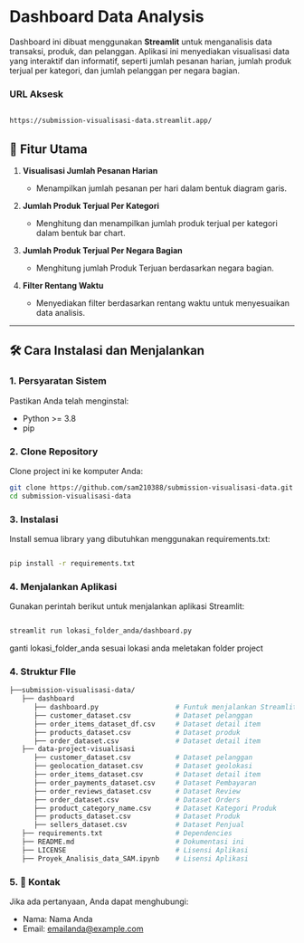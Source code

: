 # Dashboard Data Analysis

Dashboard ini dibuat menggunakan **Streamlit** untuk menganalisis data transaksi, produk, dan pelanggan. Aplikasi ini menyediakan visualisasi data yang interaktif dan informatif, seperti jumlah pesanan harian, jumlah produk terjual per kategori, dan jumlah pelanggan per negara bagian.

### **URL Aksesk**
```bash

https://submission-visualisasi-data.streamlit.app/
```

## 🚀 Fitur Utama
1. **Visualisasi Jumlah Pesanan Harian**
   - Menampilkan jumlah pesanan per hari dalam bentuk diagram garis.

2. **Jumlah Produk Terjual Per Kategori**
   - Menghitung dan menampilkan jumlah produk terjual per kategori dalam bentuk bar chart.

3. **Jumlah Produk Terjual Per Negara Bagian**
   - Menghitung jumlah Produk Terjuan berdasarkan negara bagian.

4. **Filter Rentang Waktu**
   - Menyediakan filter berdasarkan rentang waktu untuk menyesuaikan data analisis.

---

## 🛠️ Cara Instalasi dan Menjalankan

### 1. **Persyaratan Sistem**
Pastikan Anda telah menginstal:
- Python >= 3.8
- pip

### 2. **Clone Repository**
Clone project ini ke komputer Anda:
```bash
git clone https://github.com/sam210388/submission-visualisasi-data.git
cd submission-visualisasi-data

```

### 3. **Instalasi**

Install semua library yang dibutuhkan menggunakan requirements.txt:

```bash

pip install -r requirements.txt

```

### 4. **Menjalankan Aplikasi**
Gunakan perintah berikut untuk menjalankan aplikasi Streamlit:

```bash

streamlit run lokasi_folder_anda/dashboard.py

```

ganti lokasi_folder_anda sesuai lokasi anda meletakan folder project

### 4. **Struktur FIle**
```bash
├──submission-visualisasi-data/
   ├── dashboard
      ├── dashboard.py                   # Funtuk menjalankan Streamlit
      ├── customer_dataset.csv           # Dataset pelanggan
      ├── order_items_dataset_df.csv     # Dataset detail item
      ├── products_dataset.csv           # Dataset produk
      ├── order_dataset.csv              # Dataset detail item
   ├── data-project-visualisasi
      ├── customer_dataset.csv           # Dataset pelanggan
      ├── geolocation_dataset.csv        # Dataset geolokasi
      ├── order_items_dataset.csv        # Dataset detail item
      ├── order_payments_dataset.csv     # Dataset Pembayaran
      ├── order_reviews_dataset.csv      # Dataset Review
      ├── order_dataset.csv              # Dataset Orders
      ├── product_category_name.csv      # Dataset Kategori Produk
      ├── products_dataset.csv           # Dataset Produk
      ├── sellers_dataset.csv            # Dataset Penjual
   ├── requirements.txt                  # Dependencies
   ├── README.md                         # Dokumentasi ini
   ├── LICENSE                           # Lisensi Aplikasi
   ├── Proyek_Analisis_data_SAM.ipynb    # Lisensi Aplikasi

```

### 5. **📧 Kontak**
Jika ada pertanyaan, Anda dapat menghubungi:

- Nama: Nama Anda
- Email: emailanda@example.com

